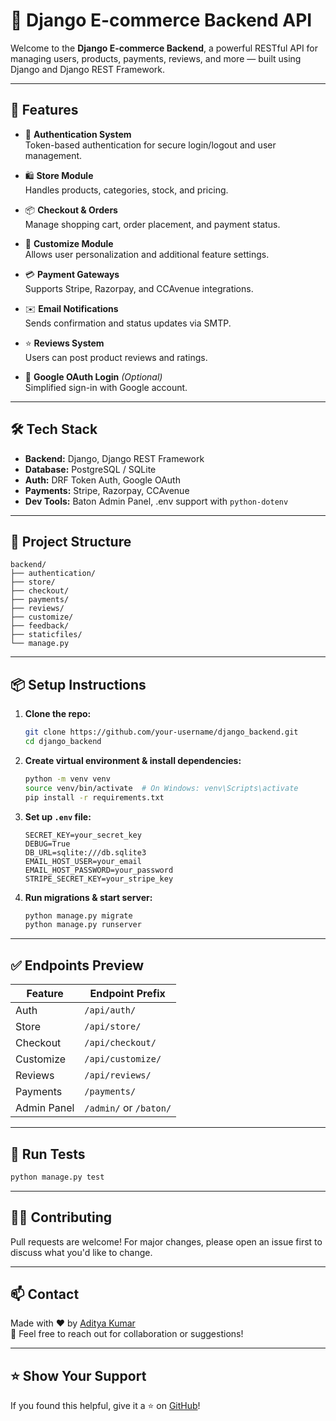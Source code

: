 # 🛒 Django E-commerce Backend API

Welcome to the **Django E-commerce Backend**, a powerful RESTful API for managing users, products, payments, reviews, and more — built using Django and Django REST Framework.

---

## 🚀 Features

- 🔐 **Authentication System**  
  Token-based authentication for secure login/logout and user management.

- 🛍️ **Store Module**  
  Handles products, categories, stock, and pricing.

- 📦 **Checkout & Orders**  
  Manage shopping cart, order placement, and payment status.

- 🎨 **Customize Module**  
  Allows user personalization and additional feature settings.

- 💳 **Payment Gateways**  
  Supports Stripe, Razorpay, and CCAvenue integrations.

- ✉️ **Email Notifications**  
  Sends confirmation and status updates via SMTP.

- ⭐ **Reviews System**  
  Users can post product reviews and ratings.

- 🔄 **Google OAuth Login** *(Optional)*  
  Simplified sign-in with Google account.

---

## 🛠️ Tech Stack

- **Backend:** Django, Django REST Framework  
- **Database:** PostgreSQL / SQLite  
- **Auth:** DRF Token Auth, Google OAuth  
- **Payments:** Stripe, Razorpay, CCAvenue  
- **Dev Tools:** Baton Admin Panel, .env support with `python-dotenv`

---

## 📁 Project Structure

```
backend/
├── authentication/
├── store/
├── checkout/
├── payments/
├── reviews/
├── customize/
├── feedback/
├── staticfiles/
└── manage.py
```

---

## 📦 Setup Instructions

1. **Clone the repo:**
   ```bash
   git clone https://github.com/your-username/django_backend.git
   cd django_backend
   ```

2. **Create virtual environment & install dependencies:**
   ```bash
   python -m venv venv
   source venv/bin/activate  # On Windows: venv\Scripts\activate
   pip install -r requirements.txt
   ```

3. **Set up `.env` file:**
   ```
   SECRET_KEY=your_secret_key
   DEBUG=True
   DB_URL=sqlite:///db.sqlite3
   EMAIL_HOST_USER=your_email
   EMAIL_HOST_PASSWORD=your_password
   STRIPE_SECRET_KEY=your_stripe_key
   ```

4. **Run migrations & start server:**
   ```bash
   python manage.py migrate
   python manage.py runserver
   ```

---

## ✅ Endpoints Preview

| Feature      | Endpoint Prefix        |
|--------------|------------------------|
| Auth         | `/api/auth/`           |
| Store        | `/api/store/`          |
| Checkout     | `/api/checkout/`       |
| Customize    | `/api/customize/`      |
| Reviews      | `/api/reviews/`        |
| Payments     | `/payments/`           |
| Admin Panel  | `/admin/` or `/baton/` |

---

## 🧪 Run Tests

```bash
python manage.py test
```

---

## 👨‍💻 Contributing

Pull requests are welcome! For major changes, please open an issue first to discuss what you'd like to change.

---

## 📫 Contact

Made with ❤️ by [Aditya Kumar](https://github.com/Aadii170)  
📧 Feel free to reach out for collaboration or suggestions!

---

## ⭐ Show Your Support

If you found this helpful, give it a ⭐ on [GitHub](https://github.com/Aadii170/django_backend)!

